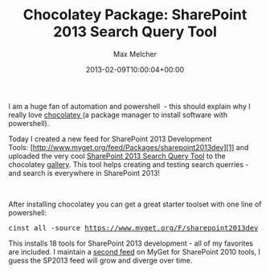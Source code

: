 ﻿---
title: 'Chocolatey Package: SharePoint 2013 Search Query Tool'
author: Max Melcher
aliases:
   - "/post/2013-02-09-chocolatey-package-sharepoint-2013-search-query-tool/"
2013: "02"
type: post
date: 2013-02-09T10:00:04+00:00
url: /2013/02/chocolatey-package-sharepoint-2013-search-query-tool/
yourls_shorturl:
  - http://melcher.it/s/l
categories:
  - Customization
  - Development
  - Powershell
  - SharePoint 2013
  - Tools

---
I am a huge fan of automation and powershell  - this should explain why I really love <a title="chocolatey" href="http://chocolatey.org/" target="_blank">chocolatey </a>(a package manager to install software with powershell).

Today I created a new feed for SharePoint 2013 Development Tools: [http://www.myget.org/feed/Packages/sharepoint2013dev][1] and uploaded the very cool <a title="Search Query Tool" href="http://sp2013searchtool.codeplex.com/" target="_blank">SharePoint 2013 Search Query Tool</a> to the chocolatey <a title="Gallery" href="http://chocolatey.org/packages" target="_blank">gallery</a>. This tool helps creating and testing search querries - and search is everywhere in SharePoint 2013!

&nbsp;

After installing chocolatey you can get a great starter toolset with one line of powershell:

<pre>cinst all -source <a href="http://www.myget.org/F/sharepoint2013dev">https://www.myget.org/F/sharepoint2013dev</a></pre>

This installs 18 tools for SharePoint 2013 development - all of my favorites are included. I maintain a [second feed][2] on MyGet for SharePoint 2010 tools, I guess the SP2013 feed will grow and diverge over time.

 [1]: http://www.myget.org/F/sharepoint2013dev/ "http://www.myget.org/feed/Packages/sp2013dev"
 [2]: http://www.myget.org/F/sharepointdev/ "SharePoint 2010 MyGet feed"
